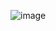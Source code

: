 ![image](https://user-images.githubusercontent.com/79041670/195587510-81dedeaa-ef53-4b3f-a779-1bb7147ee664.png)

